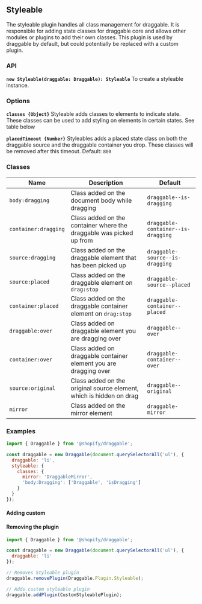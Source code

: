 ## Styleable

The styleable plugin handles all class management for draggable. It is responsible for adding state classes for
draggable core and allows other modules or plugins to add their own classes.
This plugin is used by draggable by default, but could potentially be replaced with a custom plugin.

### API

**`new Styleable(draggable: Draggable): Styleable`**
To create a styleable instance.

### Options

**`classes {Object}`**
Styleable adds classes to elements to indicate state. These classes can be used to add styling
on elements in certain states. See table below

**`placedTimeout {Number}`**
Styleables adds a placed state class on both the draggable source and the draggable container
you drop. These classes will be removed after this timeout. Default: `800`

### Classes

| Name                 | Description                                                         | Default                            |
| -------------------- | ------------------------------------------------------------------- | ---------------------------------- |
| `body:dragging`      | Class added on the document body while dragging                     | `draggable--is-dragging`           |
| `container:dragging` | Class added on the container where the draggable was picked up from | `draggable-container--is-dragging` |
| `source:dragging`    | Class added on the draggable element that has been picked up        | `draggable-source--is-dragging`    |
| `source:placed`      | Class added on the draggable element on `drag:stop`                 | `draggable-source--placed`         |
| `container:placed`   | Class added on the draggable container element on `drag:stop`       | `draggable-container--placed`      |
| `draggable:over`     | Class added on draggable element you are dragging over              | `draggable--over`                  |
| `container:over`     | Class added on draggable container element you are dragging over    | `draggable-container--over`        |
| `source:original`    | Class added on the original source element, which is hidden on drag | `draggable--original`              |
| `mirror`             | Class added on the mirror element                                   | `draggable-mirror`                 |

### Examples

```js
import { Draggable } from '@shopify/draggable';

const draggable = new Draggable(document.querySelectorAll('ul'), {
  draggable: 'li',
  styleable: {
    classes: {
      mirror: 'DraggableMirror',
      'body:Dragging': ['Draggable', 'isDragging']
    }
  }
});
```

#### Adding custom

#### Removing the plugin

```js
import { Draggable } from '@shopify/draggable';

const draggable = new Draggable(document.querySelectorAll('ul'), {
  draggable: 'li'
});

// Removes Styleable plugin
draggable.removePlugin(Draggable.Plugin.Styleable);

// Adds custom styleable plugin
draggable.addPlugin(CustomStyleablePlugin);
```
